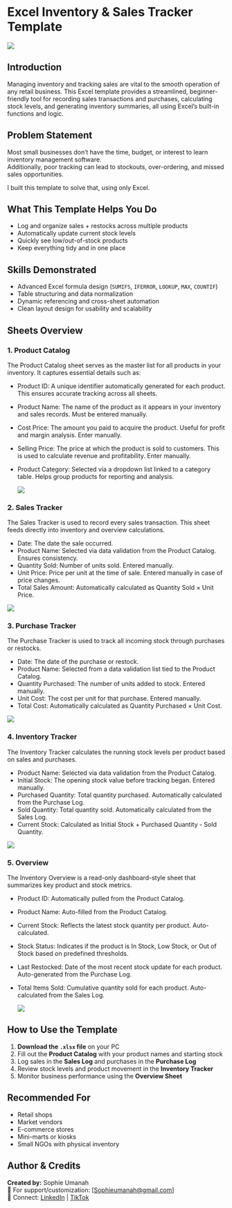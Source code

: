 # Excel Inventory & Sales Tracker Template

![](photo.png)

## Introduction

Managing inventory and tracking sales are vital to the smooth operation of any retail business. 
This Excel template provides a streamlined, beginner-friendly tool for recording sales transactions and purchases, calculating stock levels, and generating inventory summaries, all using Excel’s built-in functions and logic.

## Problem Statement

Most small businesses don’t have the time, budget, or interest to learn inventory management software.  
Additionally, poor tracking can lead to stockouts, over-ordering, and missed sales opportunities.

I built this template to solve that, using only Excel.

## What This Template Helps You Do

- Log and organize sales + restocks across multiple products  
- Automatically update current stock levels  
- Quickly see low/out-of-stock products  
- Keep everything tidy and in one place


## Skills Demonstrated

- Advanced Excel formula design (`SUMIFS`, `IFERROR`, `LOOKUP`, `MAX`, `COUNTIF`)  
- Table structuring and data normalization  
- Dynamic referencing and cross-sheet automation  
- Clean layout design for usability and scalability

## Sheets Overview

### 1. **Product Catalog**
The Product Catalog sheet serves as the master list for all products in your inventory. It captures essential details such as:
* Product ID: A unique identifier automatically generated for each product. This ensures accurate tracking across all sheets.
* Product Name: The name of the product as it appears in your inventory and sales records. Must be entered manually.
* Cost Price: The amount you paid to acquire the product. Useful for profit and margin analysis. Enter manually.
* Selling Price: The price at which the product is sold to customers. This is used to calculate revenue and profitability. Enter manually.
* Product Category: Selected via a dropdown list linked to a category table. Helps group products for reporting and analysis.


  ![](product.png)


### 2. **Sales Tracker**
The Sales Tracker is used to record every sales transaction. This sheet feeds directly into inventory and overview calculations.
* Date: The date the sale occurred.
* Product Name: Selected via data validation from the Product Catalog. Ensures consistency.
* Quantity Sold: Number of units sold. Entered manually.
* Unit Price: Price per unit at the time of sale. Entered manually in case of price changes.
* Total Sales Amount: Automatically calculated as Quantity Sold × Unit Price.


![](sales.png)


### 3. **Purchase Tracker**
The Purchase Tracker is used to track all incoming stock through purchases or restocks.
* Date: The date of the purchase or restock.
* Product Name: Selected from a data validation list tied to the Product Catalog.
* Quantity Purchased: The number of units added to stock. Entered manually.
* Unit Cost: The cost per unit for that purchase. Entered manually.
* Total Cost: Automatically calculated as Quantity Purchased × Unit Cost.

  
![](purchase.png)


### 4. **Inventory Tracker**
The Inventory Tracker calculates the running stock levels per product based on sales and purchases.
* Product Name: Selected via data validation from the Product Catalog.
* Initial Stock: The opening stock value before tracking began. Entered manually.
* Purchased Quantity: Total quantity purchased. Automatically calculated from the Purchase Log.
* Sold Quantity: Total quantity sold. Automatically calculated from the Sales Log.
* Current Stock: Calculated as Initial Stock + Purchased Quantity - Sold Quantity.


![](inventory.png)


### 5. **Overview**
The Inventory Overview is a  read-only dashboard-style sheet that summarizes key product and stock metrics.
* Product ID: Automatically pulled from the Product Catalog.
* Product Name: Auto-filled from the Product Catalog.
* Current Stock: Reflects the latest stock quantity per product. Auto-calculated.
* Stock Status: Indicates if the product is In Stock, Low Stock, or Out of Stock based on predefined thresholds.
* Last Restocked: Date of the most recent stock update for each product. Auto-generated from the Purchase Log.
* Total Items Sold: Cumulative quantity sold for each product. Auto-calculated from the Sales Log.

 
  ![](overview.png)


##  How to Use the Template

1. **Download the `.xlsx` file**  on your PC
2. Fill out the **Product Catalog** with your product names and starting stock
3. Log sales in the **Sales Log** and purchases in the **Purchase Log**
4. Review stock levels and product movement in the **Inventory Tracker**
5. Monitor business performance using the **Overview Sheet**

## Recommended For

- Retail shops  
- Market vendors  
- E-commerce stores  
- Mini-marts or kiosks  
- Small NGOs with physical inventory

## Author & Credits

**Created by:** Sophie Umanah  
📧 For support/customization: [Sophieumanah@gmail.com]  
🔗 Connect: [LinkedIn](https://www.linkedin.com/in/umanah-enobong-4226851a3/) | [TikTok](https://www.tiktok.com/@sophiiumanah?_t=ZM-8w7riF8w5) 

